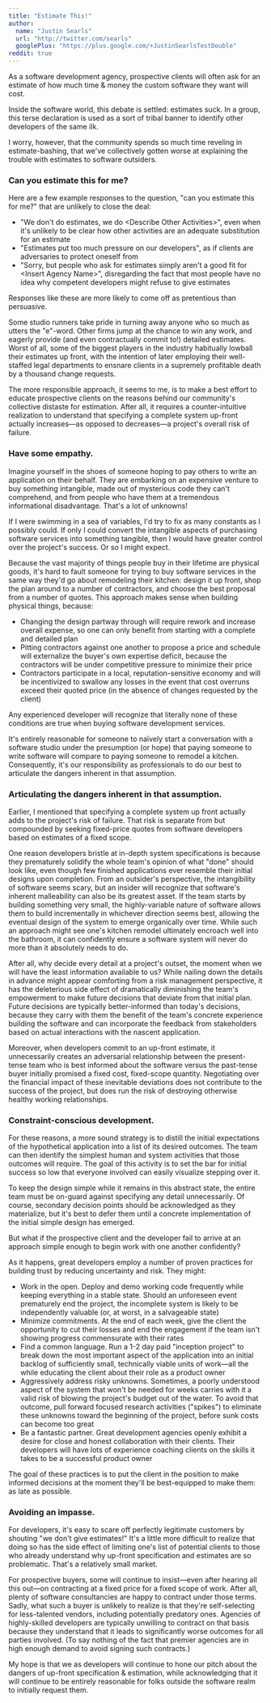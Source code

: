 ```yaml
---
title: "Estimate This!"
author:
  name: "Justin Searls"
  url: "http://twitter.com/searls"
  googlePlus: "https://plus.google.com/+JustinSearlsTestDouble"
reddit: true
---
```


As a software development agency, prospective clients will often ask for an estimate of how much time & money the custom software they want will cost.

Inside the software world, this debate is settled: estimates suck. In a group, this terse declaration is used as a sort of tribal banner to identify other developers of the same ilk. 

I worry, however, that the community spends so much time reveling  in estimate-bashing, that we've collectively gotten worse at explaining the trouble with estimates to software outsiders.

### Can you estimate this for me?

Here are a few example responses to the question, "can you estimate this for me?" that are unlikely to close the deal:

* "We don't do estimates, we do &lt;Describe Other Activities&gt;", even when it's unlikely to be clear how other activities are an adequate substitution for an estimate
* "Estimates put too much pressure on our developers", as if clients are adversaries to protect oneself from
* "Sorry, but people who ask for estimates simply aren't a good fit for &lt;Insert Agency Name&gt;", disregarding the fact that most people have no idea why competent developers might refuse to give estimates

Responses like these are more likely to come off as pretentious than persuasive. 

Some studio runners take pride in turning away anyone who so much as utters the "e"-word. Other firms jump at the chance to win any work, and eagerly provide (and even contractually commit to!) detailed estimates. Worst of all, some of the biggest players in the industry habitually lowball their estimates up front, with the intention of later employing their well-staffed legal departments to ensnare clients in a supremely profitable death by a thousand change requests.

The more responsible approach, it seems to me, is to make a best effort to educate prospective clients on the reasons behind our community's collective distaste for estimation. After all, it requires a counter-intuitive realization to understand that specifying a complete system up-front actually increases—as opposed to decreases—a project's overall risk of failure.

### Have some empathy.

Imagine yourself in the shoes of someone hoping to pay others to write an application on their behalf. They are embarking on an expensive venture to buy something intangible, made out of mysterious code they can't comprehend, and from people who have them at a tremendous informational disadvantage. That's a lot of unknowns! 

If I were swimming in a sea of variables, I'd try to fix as many constants as I possibly could. If only I could convert the intangible aspects of purchasing software services into something tangible, then I would have greater control over the project's success. Or so I might expect.

Because the vast majority of things people buy in their lifetime are physical goods, it's hard to fault someone for trying to buy software services in the same way they'd go about remodeling their kitchen: design it up front, shop the plan around to a number of contractors, and choose the best proposal from a number of quotes. This approach makes sense when building physical things, because:

* Changing the design partway through will require rework and increase overall expense, so one can only benefit from starting with a complete and detailed plan
* Pitting contractors against one another to propose a price and schedule will externalize the buyer's own expertise deficit, because the contractors will be under competitive pressure to minimize their price
* Contractors participate in a local, reputation-sensitive economy and will be incentivized to swallow any losses in the event that cost overruns exceed their quoted price (in the absence of changes requested by the client)

Any experienced developer will recognize that literally none of these conditions are true when buying software development services.

It's entirely reasonable for someone to naïvely start a conversation with a software studio under the presumption (or hope) that paying someone to write software will compare to paying someone to remodel a kitchen. Consequently, it's our responsibility as professionals to do our best to articulate the dangers inherent in that assumption.

### Articulating the dangers inherent in that assumption.

Earlier, I mentioned that specifying a complete system up front actually adds to the project's risk of failure. That risk is separate from but compounded by seeking fixed-price quotes from  software developers based on estimates of a fixed scope. 

One reason developers bristle at in-depth system specifications is because they prematurely solidify the whole team's opinion of what "done" should look like, even though few finished applications ever resemble their initial designs upon completion. From an outsider's perspective, the intangibility of software seems scary, but an insider will recognize that software's inherent malleability can also be its greatest asset. If the team starts by building something very small, the highly-variable nature of software allows them to build incrementally in whichever direction seems best, allowing the eventual design of the system to emerge organically over time. While such an approach might see one's kitchen remodel ultimately encroach well into the bathroom, it can confidently ensure a software system will never do more than it absolutely needs to do.

After all, why decide every detail at a project's outset, the moment when we will have the least information available to us? While nailing down the details in advance might appear comforting from a risk management perspective, it has the deleterious side effect of dramatically diminishing the team's empowerment to make future decisions that deviate from that initial plan. Future decisions are typically better-informed than today's decisions, because they carry with them the benefit of the team's concrete experience building the software and can incorporate the feedback from stakeholders based on actual interactions with the nascent application.

Moreover, when developers commit to an up-front estimate, it unnecessarily creates an adversarial relationship between the present-tense team who is best informed about the software versus the past-tense buyer initially promised a fixed cost, fixed-scope quantity. Negotiating over the financial impact of these inevitable deviations does not contribute to the success of the project, but does run the risk of destroying otherwise healthy working relationships.

### Constraint-conscious development.

For these reasons, a more sound strategy is to distill the initial expectations of the hypothetical application into a list of its desired outcomes. The team can then identify the simplest human and system activities that those outcomes will require. The goal of this activity is to set the bar for initial success so low that everyone involved can easily visualize stepping over it.

To keep the design simple while it remains in this abstract state, the entire team must be on-guard against specifying any detail unnecessarily. Of course, secondary decision points should be acknowledged as they materialize, but it's best to defer them until a concrete implementation of the initial simple design has emerged.

But what if the prospective client and the developer fail to arrive at an approach simple enough to begin work with one another confidently?

As it happens, great developers employ a number of proven practices for building trust by reducing uncertainty and risk. They might:

* Work in the open. Deploy and demo working code frequently while keeping everything in a stable state. Should an unforeseen event prematurely end the project, the incomplete system is likely to be independently valuable (or, at worst, in a salvageable state)
* Minimize commitments. At the end of each week, give the client the opportunity to cut their losses and end the engagement if the team isn't showing progress commensurate with their rates
* Find a common language. Run a 1-2 day paid "inception project" to break down the most important aspect of the application into an initial backlog of sufficiently small, technically viable units of work—all the while educating the client about their role as a product owner
* Aggressively address risky unknowns. Sometimes, a poorly understood aspect of the system that won't be needed for weeks carries with it a valid risk of blowing the project's budget out of the water. To avoid that outcome, pull forward focused research activities ("spikes") to eliminate these unknowns toward the beginning of the project, before sunk costs can become too great
* Be a fantastic partner. Great development agencies openly exhibit a desire for close and honest collaboration with their clients. Their developers will have lots of experience coaching clients on the skills it takes to be a successful product owner 

The goal of these practices is to put the client in the position to make informed decisions at the moment they'll be best-equipped to make them: as late as possible. 

### Avoiding an impasse.

For developers, it's easy to scare off perfectly legitimate customers by shouting "we don't give estimates!" It's a little more difficult to realize that doing so has the side effect of limiting one's list of potential clients to those who already understand why up-front specification and estimates are so problematic. That's a relatively small market.

For prospective buyers, some will continue to insist—even after hearing all this out—on contracting at a fixed price for a fixed scope of work. After all, plenty of software consultancies are happy to contract under those terms. Sadly, what such a buyer is unlikely to realize is that they're self-selecting for less-talented vendors, including potentially predatory ones. Agencies of highly-skilled developers are typically unwilling to contract on that basis because they understand that it leads to significantly worse outcomes for all parties involved. (To say nothing of the fact that premier agencies are in high enough demand to avoid signing such contracts.)

My hope is that we as developers will continue to hone our pitch about the dangers of up-front specification & estimation, while acknowledging that it will continue to be entirely reasonable for folks outside the software realm to initially request them.